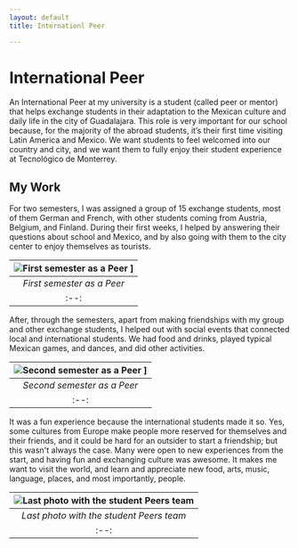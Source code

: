 ```yaml
---
layout: default
title: Internationl Peer

---
```


# International Peer
An International Peer at my university is a student (called peer or mentor) that helps exchange students in their adaptation to the Mexican culture and daily life in the city of Guadalajara. This role is very important for our school because, for the majority of the abroad students, it’s their first time visiting Latin America and Mexico. We want students to feel welcomed into our country and city, and we want them to fully enjoy their student experience at Tecnológico de Monterrey.

## My Work
For two semesters, I was assigned a group of 15 exchange students, most of them German and French, with other students coming from Austria, Belgium, and Finland. During their first weeks, I helped by answering their questions about school and Mexico, and by also going with them to the city center to enjoy themselves as tourists. 

| ![First semester as a Peer](https://i.imgur.com/cdS6GI1.jpg "First semester as a Peer") ]
|:--:|
| *First semester as a Peer* |
|:--:|

After, through the semesters, apart from making friendships with my group and other exchange students, I helped out with social events that connected local and international students. We had food and drinks, played typical Mexican games, and dances, and did other activities. 

| ![Second semester as a Peer](https://i.imgur.com/OlF5YFN.jpg "Second semester as a Peer") ]
|:--:|
| *Second semester as a Peer* |
|:--:|

It was a fun experience because the international students made it so. Yes, some cultures from Europe make people more reserved for themselves and their friends, and it could be hard for an outsider to start a friendship; but this wasn't always the case. Many were open to new experiences from the start, and having fun and exchanging culture was awesome. It makes me want to visit the world, and learn and appreciate new food, arts, music, language, places, and most importantly, people. 

| ![Last photo with the student Peers team](https://i.imgur.com/xgrMFAL.jpg "Last photo with the student Peers team") |
|:--:|
| *Last photo with the student Peers team* |
|:--:|
